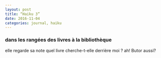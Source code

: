 ```yaml
---
layout: post
title: “Haiku 3”
date: 2016-11-04 
categories: journal, haiku 
---
```

### dans les rangées des livres à la bibliothèque
elle regarde sa note
quel livre cherche-t-elle derrière moi ?
ah! Butor aussi?